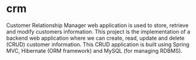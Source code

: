 # crm
Customer Relationship Manager web application is used  to store, retrieve and modify  customers information. This project is the implementation of a backend web application where we can create, read, update and delete (CRUD) customer information. This CRUD application is built using Spring MVC, Hibernate (ORM framework) and MySQL (for managing RDBMS).
